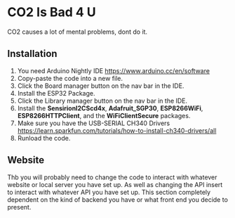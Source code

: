 
# CO2 Is Bad 4 U

CO2 causes a lot of mental problems, dont do it.

## Installation

1. You need Arduino Nightly IDE https://www.arduino.cc/en/software
2. Copy-paste the code into a new file.
3. Click the Board manager button on the nav bar in the IDE.
4. Install the ESP32 Package.
5. Click the Library manager button on the nav bar in the IDE.
6. Install the **SensirionI2CScd4x**, **Adafruit_SGP30**, **ESP8266WiFi**, **ESP8266HTTPClient**, and the **WiFiClientSecure** packages.
7. Make sure you have the USB-SERIAL CH340 Drivers https://learn.sparkfun.com/tutorials/how-to-install-ch340-drivers/all
8. Runload the code.

## Website

Thb you will probably need to change the code to interact with whatever website or local server you have set up. As well as changing the API insert to interact with whatever API you have set up. This section completely dependent on the kind of backend you have or what front end you decide to present.



